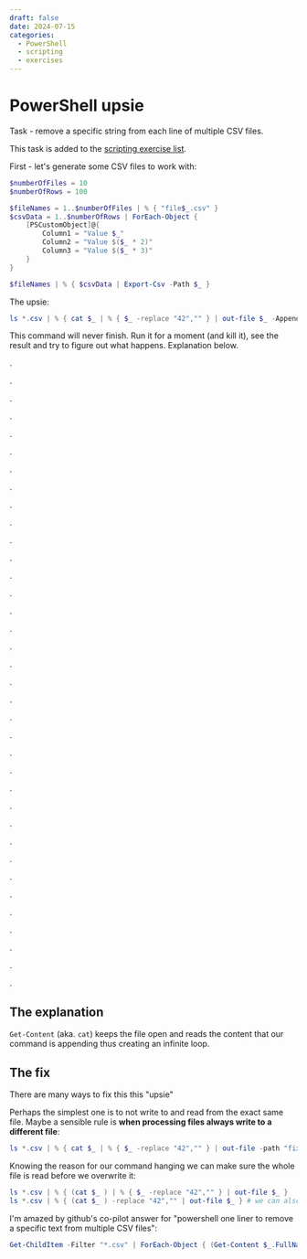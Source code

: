 ```yaml
---
draft: false
date: 2024-07-15
categories:
  - PowerShell
  - scripting
  - exercises
---
```


# PowerShell upsie

Task - remove a specific string from each line of multiple CSV files.

This task is added to the [scripting exercise list](post02.md).

First - let's generate some CSV files to work with:
```PowerShell
$numberOfFiles = 10
$numberOfRows = 100

$fileNames = 1..$numberOfFiles | % { "file$_.csv" }
$csvData = 1..$numberOfRows | ForEach-Object {
    [PSCustomObject]@{
        Column1 = "Value $_"
        Column2 = "Value $($_ * 2)"
        Column3 = "Value $($_ * 3)"
    }
}

$fileNames | % { $csvData | Export-Csv -Path $_ }
```

The upsie:
```PowerShell
ls *.csv | % { cat $_ | % { $_ -replace "42","" } | out-file $_ -Append }
```

This command will never finish. Run it for a moment (and kill it), see the result and try to figure out what happens. Explanation below.

.

.

.

.

.

.

.

.

.

.

.

.

.

.

.

.

.

.

.

.

.

.

.

.

.

.

.

.

.

.

.

.

.

.

.

.

## The explanation
`Get-Content` (aka. `cat`) keeps the file open and reads the content that our command is appending thus creating an infinite loop.


## The fix

There are many ways to fix this this "upsie"

Perhaps the simplest one is to not write to and read from the exact same file. Maybe a sensible rule is __when processing files always write to a different file__:

```PowerShell
ls *.csv | % { cat $_ | % { $_ -replace "42","" } | out-file -path "fixed$($_.Name)" }
```

Knowing the reason for our command hanging we can make sure the whole file is read before we overwrite it:
```PowerShell
ls *.csv | % { (cat $_ ) | % { $_ -replace "42","" } | out-file $_ }
ls *.csv | % { (cat $_ ) -replace "42","" | out-file $_ } # we can also use -replace as an array operator
```

I'm amazed by github's co-pilot answer for "powershell one liner to remove a specific text from multiple CSV files":

```PowerShell
Get-ChildItem -Filter "*.csv" | ForEach-Object { (Get-Content $_.FullName) -replace "string_to_replace", "replacement_string" | Set-Content $_.FullName }
```
